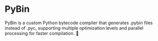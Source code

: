 # PyBin
PyBin is a custom Python bytecode compiler that generates .pybin files instead of .pyc, supporting multiple optimization levels and parallel processing for faster compilation. 🚀
